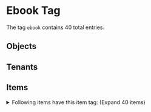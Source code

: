 # Ebook Tag

The tag `ebook` contains 40 total entries.

## Objects

## Tenants

## Items

<details markdown="1"><summary>Following items have this item tag: (Expand 40 items)</summary>

- <img src="https://raw.githubusercontent.com/Ceterai/Enternia/main/codex/alta/ebook/warped.png" alt="A Sentia's Crown icon" loading="lazy" height=16px width="auto" /> [A Sentia's Crown](https://ceterai.github.io/MyEnternia/Wiki/ASentia'sCrown)
- <img src="https://raw.githubusercontent.com/Ceterai/Enternia/main/codex/alta/ebook/astera.png" alt="A Spacedrifter's Adventure icon" loading="lazy" height=16px width="auto" /> [A Spacedrifter's Adventure](https://ceterai.github.io/MyEnternia/Wiki/ASpacedrifter'sAdventure)
- <img src="https://raw.githubusercontent.com/Ceterai/Enternia/main/codex/alta/ebook/gyera.png" alt="A Virma's Friend icon" loading="lazy" height=16px width="auto" /> [A Virma's Friend](https://ceterai.github.io/MyEnternia/Wiki/AVirma'sFriend)
- <img src="https://raw.githubusercontent.com/Ceterai/Enternia/main/codex/alta/ebook/gyera.png" alt="Alta Botanics Guide ★ icon" loading="lazy" height=16px width="auto" /> [Alta Botanics Guide ★](https://ceterai.github.io/MyEnternia/Wiki/AltaBotanicsGuide)
- <img src="https://raw.githubusercontent.com/Ceterai/Enternia/main/codex/alta/ebook/stardust.png" alt="Alta Capitals icon" loading="lazy" height=16px width="auto" /> [Alta Capitals](https://ceterai.github.io/MyEnternia/Wiki/AltaCapitals)
- <img src="https://raw.githubusercontent.com/Ceterai/Enternia/main/codex/alta/ebook/lab.png" alt="Alta Chef's Guide icon" loading="lazy" height=16px width="auto" /> [Alta Chef's Guide](https://ceterai.github.io/MyEnternia/Wiki/AltaChef'sGuide)
- <img src="https://raw.githubusercontent.com/Ceterai/Enternia/main/codex/alta/ebook/ship.png" alt="Alta Citadels ★★ icon" loading="lazy" height=16px width="auto" /> [Alta Citadels ★★](https://ceterai.github.io/MyEnternia/Wiki/AltaCitadels)
- <img src="https://raw.githubusercontent.com/Ceterai/Enternia/main/codex/alta/ebook/security.png" alt="Alta Cities icon" loading="lazy" height=16px width="auto" /> [Alta Cities](https://ceterai.github.io/MyEnternia/Wiki/AltaCities)
- <img src="https://raw.githubusercontent.com/Ceterai/Enternia/main/codex/alta/ebook/security.png" alt="Alta Culinary Guide icon" loading="lazy" height=16px width="auto" /> [Alta Culinary Guide](https://ceterai.github.io/MyEnternia/Wiki/AltaCulinaryGuide)
- <img src="https://raw.githubusercontent.com/Ceterai/Enternia/main/codex/alta/ebook/lab.png" alt="Alta History - Born With A Purpose icon" loading="lazy" height=16px width="auto" /> [Alta History - Born With A Purpose](https://ceterai.github.io/MyEnternia/Wiki/AltaHistory-BornWithAPurpose)
- <img src="https://raw.githubusercontent.com/Ceterai/Enternia/main/codex/alta/ebook/ship.png" alt="Alta History - From A Speck icon" loading="lazy" height=16px width="auto" /> [Alta History - From A Speck](https://ceterai.github.io/MyEnternia/Wiki/AltaHistory-FromASpeck)
- <img src="https://raw.githubusercontent.com/Ceterai/Enternia/main/codex/alta/ebook/security.png" alt="Alta History - To Find Out icon" loading="lazy" height=16px width="auto" /> [Alta History - To Find Out](https://ceterai.github.io/MyEnternia/Wiki/AltaHistory-ToFindOut)
- <img src="https://raw.githubusercontent.com/Ceterai/Enternia/main/codex/alta/ebook/basic.png" alt="Alta History - What We Are icon" loading="lazy" height=16px width="auto" /> [Alta History - What We Are](https://ceterai.github.io/MyEnternia/Wiki/AltaHistory-WhatWeAre)
- <img src="https://raw.githubusercontent.com/Ceterai/Enternia/main/codex/alta/ebook/lab.png" alt="Alta Labs icon" loading="lazy" height=16px width="auto" /> [Alta Labs](https://ceterai.github.io/MyEnternia/Wiki/AltaLabs)
- <img src="https://raw.githubusercontent.com/Ceterai/Enternia/main/codex/alta/ebook/ship.png" alt="Alta Ships icon" loading="lazy" height=16px width="auto" /> [Alta Ships](https://ceterai.github.io/MyEnternia/Wiki/AltaShips)
- <img src="https://raw.githubusercontent.com/Ceterai/Enternia/main/codex/alta/ebook/gyera.png" alt="Alta Soil Enrichment icon" loading="lazy" height=16px width="auto" /> [Alta Soil Enrichment](https://ceterai.github.io/MyEnternia/Wiki/AltaSoilEnrichment)
- <img src="https://raw.githubusercontent.com/Ceterai/Enternia/main/codex/alta/ebook/lab.png" alt="Altas & Crystals icon" loading="lazy" height=16px width="auto" /> [Altas & Crystals](https://ceterai.github.io/MyEnternia/Wiki/Altas&Crystals)
- <img src="https://raw.githubusercontent.com/Ceterai/Enternia/main/codex/alta/ebook/security.png" alt="Antorash Tour Guide icon" loading="lazy" height=16px width="auto" /> [Antorash Tour Guide](https://ceterai.github.io/MyEnternia/Wiki/AntorashTourGuide)
- <img src="https://raw.githubusercontent.com/Ceterai/Enternia/main/codex/alta/ebook/stardust.png" alt="Arknight's Handbook icon" loading="lazy" height=16px width="auto" /> [Arknight's Handbook](https://ceterai.github.io/MyEnternia/Wiki/Arknight'sHandbook)
- <img src="https://raw.githubusercontent.com/Ceterai/Enternia/main/codex/alta/ebook/bionid.png" alt="Bionics icon" loading="lazy" height=16px width="auto" /> [Bionics](https://ceterai.github.io/MyEnternia/Wiki/Bionics)
- <img src="https://raw.githubusercontent.com/Ceterai/Enternia/main/codex/alta/ebook/gyera.png" alt="Calin Cuisine Book icon" loading="lazy" height=16px width="auto" /> [Calin Cuisine Book](https://ceterai.github.io/MyEnternia/Wiki/CalinCuisineBook)
- <img src="https://raw.githubusercontent.com/Ceterai/Enternia/main/codex/alta/ebook/crystalline_prime.png" alt="Crystalline Primification icon" loading="lazy" height=16px width="auto" /> [Crystalline Primification](https://ceterai.github.io/MyEnternia/Wiki/CrystallinePrimification)
- <img src="https://raw.githubusercontent.com/Ceterai/Enternia/main/codex/alta/ebook/gyera.png" alt="Flower Lover's Guide icon" loading="lazy" height=16px width="auto" /> [Flower Lover's Guide](https://ceterai.github.io/MyEnternia/Wiki/FlowerLover'sGuide)
- <img src="https://raw.githubusercontent.com/Ceterai/Enternia/main/codex/alta/ebook/gheatsyn.png" alt="Gheatsyn Nature icon" loading="lazy" height=16px width="auto" /> [Gheatsyn Nature](https://ceterai.github.io/MyEnternia/Wiki/GheatsynNature)
- <img src="https://raw.githubusercontent.com/Ceterai/Enternia/main/codex/alta/ebook/warped.png" alt="Glowing Kingdom icon" loading="lazy" height=16px width="auto" /> [Glowing Kingdom](https://ceterai.github.io/MyEnternia/Wiki/GlowingKingdom)
- <img src="https://raw.githubusercontent.com/Ceterai/Enternia/main/codex/alta/ebook/basic.png" alt="Guide to My Enternia icon" loading="lazy" height=16px width="auto" /> [Guide to My Enternia](https://ceterai.github.io/MyEnternia/Wiki/GuidetoMyEnternia)
- <img src="https://raw.githubusercontent.com/Ceterai/Enternia/main/codex/alta/ebook/gyera.png" alt="Gyera Park Guide icon" loading="lazy" height=16px width="auto" /> [Gyera Park Guide](https://ceterai.github.io/MyEnternia/Wiki/GyeraParkGuide)
- <img src="https://raw.githubusercontent.com/Ceterai/Enternia/main/codex/alta/ebook/security.png" alt="Haven Toxins icon" loading="lazy" height=16px width="auto" /> [Haven Toxins](https://ceterai.github.io/MyEnternia/Wiki/HavenToxins)
- <img src="https://raw.githubusercontent.com/Ceterai/Enternia/main/codex/alta/ebook/isoslime.png" alt="Isoslime In Cooking icon" loading="lazy" height=16px width="auto" /> [Isoslime In Cooking](https://ceterai.github.io/MyEnternia/Wiki/IsoslimeInCooking)
- <img src="https://raw.githubusercontent.com/Ceterai/Enternia/main/codex/alta/ebook/stardust.png" alt="Life, Value And Meaning icon" loading="lazy" height=16px width="auto" /> [Life, Value And Meaning](https://ceterai.github.io/MyEnternia/Wiki/Life,ValueAndMeaning)
- <img src="https://raw.githubusercontent.com/Ceterai/Enternia/main/codex/alta/ebook/stardust.png" alt="Little Star and Her Ray Of Light icon" loading="lazy" height=16px width="auto" /> [Little Star and Her Ray Of Light](https://ceterai.github.io/MyEnternia/Wiki/LittleStarandHerRayOfLight)
- <img src="https://raw.githubusercontent.com/Ceterai/Enternia/main/codex/alta/ebook/stardust.png" alt="Little Star and The Starflower Order icon" loading="lazy" height=16px width="auto" /> [Little Star and The Starflower Order](https://ceterai.github.io/MyEnternia/Wiki/LittleStarandTheStarflowerOrder)
- <img src="https://raw.githubusercontent.com/Ceterai/Enternia/main/codex/alta/ebook/gyera.png" alt="Nia Cuisine Book icon" loading="lazy" height=16px width="auto" /> [Nia Cuisine Book](https://ceterai.github.io/MyEnternia/Wiki/NiaCuisineBook)
- <img src="https://raw.githubusercontent.com/Ceterai/Enternia/main/codex/alta/ebook/gyera.png" alt="Runeva Cuisine Book icon" loading="lazy" height=16px width="auto" /> [Runeva Cuisine Book](https://ceterai.github.io/MyEnternia/Wiki/RunevaCuisineBook)
- <img src="https://raw.githubusercontent.com/Ceterai/Enternia/main/codex/alta/ebook/enchanted.png" alt="The Miracles of Vionia icon" loading="lazy" height=16px width="auto" /> [The Miracles of Vionia](https://ceterai.github.io/MyEnternia/Wiki/TheMiraclesofVionia)
- <img src="https://raw.githubusercontent.com/Ceterai/Enternia/main/codex/alta/ebook/bionid.png" alt="The Neon Forest icon" loading="lazy" height=16px width="auto" /> [The Neon Forest](https://ceterai.github.io/MyEnternia/Wiki/TheNeonForest)
- <img src="https://raw.githubusercontent.com/Ceterai/Enternia/main/codex/alta/ebook/stardust.png" alt="The Observer icon" loading="lazy" height=16px width="auto" /> [The Observer](https://ceterai.github.io/MyEnternia/Wiki/TheObserver)
- <img src="https://raw.githubusercontent.com/Ceterai/Enternia/main/codex/alta/ebook/stardust.png" alt="The Sky Above Us icon" loading="lazy" height=16px width="auto" /> [The Sky Above Us](https://ceterai.github.io/MyEnternia/Wiki/TheSkyAboveUs)
- <img src="https://raw.githubusercontent.com/Ceterai/Enternia/main/codex/alta/ebook/lab.png" alt="What Is Esetera icon" loading="lazy" height=16px width="auto" /> [What Is Esetera](https://ceterai.github.io/MyEnternia/Wiki/WhatIsEsetera)
- <img src="https://raw.githubusercontent.com/Ceterai/Enternia/main/codex/alta/ebook/gyera.png" alt="Yava Cuisine Book icon" loading="lazy" height=16px width="auto" /> [Yava Cuisine Book](https://ceterai.github.io/MyEnternia/Wiki/YavaCuisineBook)

</details>
